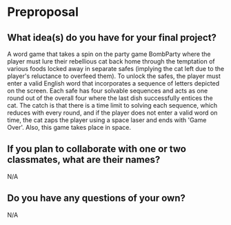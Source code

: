 # Preproposal

## What idea(s) do you have for your final project?

A word game that takes a spin on the party game BombParty where the player must lure their rebellious cat back home through the temptation of various foods locked away in separate safes (implying the cat left due to the player's reluctance to overfeed them). To unlock the safes, the player must enter a valid English word that incorporates a sequence of letters depicted on the screen. Each safe has four solvable sequences and acts as one round out of the overall four where the last dish successfully entices the cat. The catch is that there is a time limit to solving each sequence, which reduces with every round, and if the player does not enter a valid word on time, the cat zaps the player using a space laser and ends with 'Game Over'. Also, this game takes place in space.

## If you plan to collaborate with one or two classmates, what are their names?

N/A

## Do you have any questions of your own?

N/A
